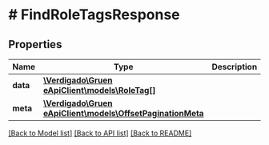 # # FindRoleTagsResponse

## Properties

Name | Type | Description | Notes
------------ | ------------- | ------------- | -------------
**data** | [**\Verdigado\Gruen eApiClient\models\RoleTag[]**](RoleTag.md) |  |
**meta** | [**\Verdigado\Gruen eApiClient\models\OffsetPaginationMeta**](OffsetPaginationMeta.md) |  |

[[Back to Model list]](../../README.md#models) [[Back to API list]](../../README.md#endpoints) [[Back to README]](../../README.md)
